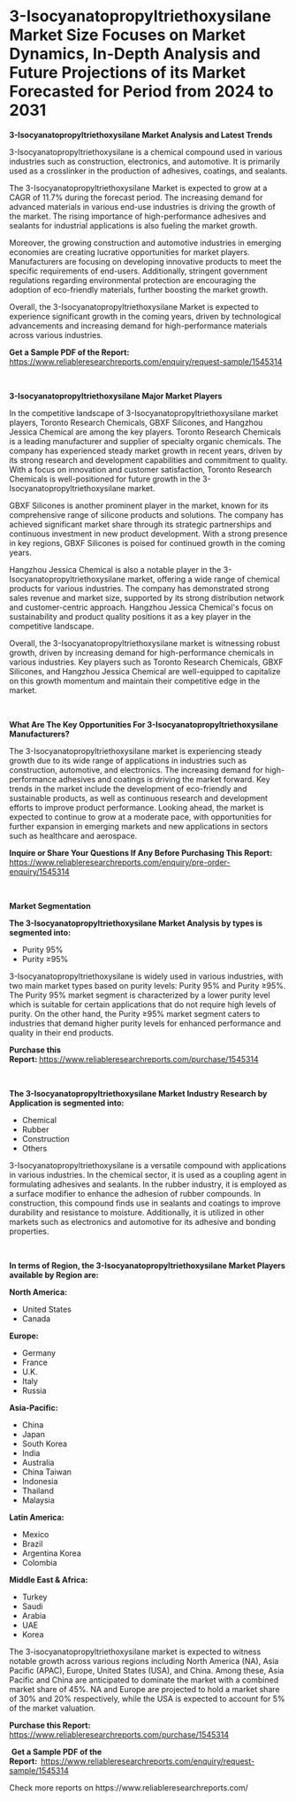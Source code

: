 <p><h1>3-Isocyanatopropyltriethoxysilane Market Size Focuses on Market Dynamics, In-Depth Analysis and Future Projections of its Market Forecasted for Period from 2024 to 2031</h1></p><p><strong>3-Isocyanatopropyltriethoxysilane Market Analysis and Latest Trends</strong></p>
<p><p>3-Isocyanatopropyltriethoxysilane is a chemical compound used in various industries such as construction, electronics, and automotive. It is primarily used as a crosslinker in the production of adhesives, coatings, and sealants.</p><p>The 3-Isocyanatopropyltriethoxysilane Market is expected to grow at a CAGR of 11.7% during the forecast period. The increasing demand for advanced materials in various end-use industries is driving the growth of the market. The rising importance of high-performance adhesives and sealants for industrial applications is also fueling the market growth.</p><p>Moreover, the growing construction and automotive industries in emerging economies are creating lucrative opportunities for market players. Manufacturers are focusing on developing innovative products to meet the specific requirements of end-users. Additionally, stringent government regulations regarding environmental protection are encouraging the adoption of eco-friendly materials, further boosting the market growth.</p><p>Overall, the 3-Isocyanatopropyltriethoxysilane Market is expected to experience significant growth in the coming years, driven by technological advancements and increasing demand for high-performance materials across various industries.</p></p>
<p><strong>Get a Sample PDF of the Report:&nbsp;</strong> <a href="https://www.reliableresearchreports.com/enquiry/request-sample/1545314">https://www.reliableresearchreports.com/enquiry/request-sample/1545314</a></p>
<p>&nbsp;</p>
<p><strong>3-Isocyanatopropyltriethoxysilane Major Market Players</strong></p>
<p><p>In the competitive landscape of 3-Isocyanatopropyltriethoxysilane market players, Toronto Research Chemicals, GBXF Silicones, and Hangzhou Jessica Chemical are among the key players. Toronto Research Chemicals is a leading manufacturer and supplier of specialty organic chemicals. The company has experienced steady market growth in recent years, driven by its strong research and development capabilities and commitment to quality. With a focus on innovation and customer satisfaction, Toronto Research Chemicals is well-positioned for future growth in the 3-Isocyanatopropyltriethoxysilane market.</p><p>GBXF Silicones is another prominent player in the market, known for its comprehensive range of silicone products and solutions. The company has achieved significant market share through its strategic partnerships and continuous investment in new product development. With a strong presence in key regions, GBXF Silicones is poised for continued growth in the coming years.</p><p>Hangzhou Jessica Chemical is also a notable player in the 3-Isocyanatopropyltriethoxysilane market, offering a wide range of chemical products for various industries. The company has demonstrated strong sales revenue and market size, supported by its strong distribution network and customer-centric approach. Hangzhou Jessica Chemical's focus on sustainability and product quality positions it as a key player in the competitive landscape.</p><p>Overall, the 3-Isocyanatopropyltriethoxysilane market is witnessing robust growth, driven by increasing demand for high-performance chemicals in various industries. Key players such as Toronto Research Chemicals, GBXF Silicones, and Hangzhou Jessica Chemical are well-equipped to capitalize on this growth momentum and maintain their competitive edge in the market.</p></p>
<p>&nbsp;</p>
<p><strong>What Are The Key Opportunities For 3-Isocyanatopropyltriethoxysilane Manufacturers?</strong></p>
<p><p>The 3-Isocyanatopropyltriethoxysilane market is experiencing steady growth due to its wide range of applications in industries such as construction, automotive, and electronics. The increasing demand for high-performance adhesives and coatings is driving the market forward. Key trends in the market include the development of eco-friendly and sustainable products, as well as continuous research and development efforts to improve product performance. Looking ahead, the market is expected to continue to grow at a moderate pace, with opportunities for further expansion in emerging markets and new applications in sectors such as healthcare and aerospace.</p></p>
<p><strong>Inquire or Share Your Questions If Any Before Purchasing This Report:</strong> <a href="https://www.reliableresearchreports.com/enquiry/pre-order-enquiry/1545314">https://www.reliableresearchreports.com/enquiry/pre-order-enquiry/1545314</a></p>
<p>&nbsp;</p>
<p><strong>Market Segmentation</strong></p>
<p><strong>The 3-Isocyanatopropyltriethoxysilane Market Analysis by types is segmented into:</strong></p>
<p><ul><li>Purity 95%</li><li>Purity ≥95%</li></ul></p>
<p><p>3-Isocyanatopropyltriethoxysilane is widely used in various industries, with two main market types based on purity levels: Purity 95% and Purity ≥95%. The Purity 95% market segment is characterized by a lower purity level which is suitable for certain applications that do not require high levels of purity. On the other hand, the Purity ≥95% market segment caters to industries that demand higher purity levels for enhanced performance and quality in their end products.</p></p>
<p><strong>Purchase this Report:&nbsp;</strong><a href="https://www.reliableresearchreports.com/purchase/1545314">https://www.reliableresearchreports.com/purchase/1545314</a></p>
<p>&nbsp;</p>
<p><strong>The 3-Isocyanatopropyltriethoxysilane Market Industry Research by Application is segmented into:</strong></p>
<p><ul><li>Chemical</li><li>Rubber</li><li>Construction</li><li>Others</li></ul></p>
<p><p>3-Isocyanatopropyltriethoxysilane is a versatile compound with applications in various industries. In the chemical sector, it is used as a coupling agent in formulating adhesives and sealants. In the rubber industry, it is employed as a surface modifier to enhance the adhesion of rubber compounds. In construction, this compound finds use in sealants and coatings to improve durability and resistance to moisture. Additionally, it is utilized in other markets such as electronics and automotive for its adhesive and bonding properties.</p></p>
<p>&nbsp;</p>
<p><strong>In terms of Region, the 3-Isocyanatopropyltriethoxysilane Market Players available by Region are:</strong></p>
<p>
    <p> <strong> North America: </strong>
        <ul>
            <li>United States</li>
            <li>Canada</li>
        </ul>
        </p> 
    <p> <strong> Europe: </strong>
        <ul>
            <li>Germany</li>
            <li>France</li>
            <li>U.K.</li>
            <li>Italy</li>
            <li>Russia</li>
        </ul>
        </p> 
    <p> <strong> Asia-Pacific: </strong>
        <ul>
            <li>China</li>
            <li>Japan</li>
            <li>South Korea</li>
            <li>India</li>
            <li>Australia</li>
            <li>China Taiwan</li>
            <li>Indonesia</li>
            <li>Thailand</li>
            <li>Malaysia</li>
        </ul>
        </p> 
    <p> <strong> Latin America: </strong>
        <ul>
            <li>Mexico</li>
            <li>Brazil</li>
            <li>Argentina Korea</li>
            <li>Colombia</li>
        </ul>
        </p> 
    <p> <strong> Middle East & Africa: </strong>
        <ul>
            <li>Turkey</li>
            <li>Saudi</li>
            <li>Arabia</li>
            <li>UAE</li>
            <li>Korea</li>
        </ul>
    </p>
    </p>
<p><p>The 3-isocyanatopropyltriethoxysilane market is expected to witness notable growth across various regions including North America (NA), Asia Pacific (APAC), Europe, United States (USA), and China. Among these, Asia Pacific and China are anticipated to dominate the market with a combined market share of 45%. NA and Europe are projected to hold a market share of 30% and 20% respectively, while the USA is expected to account for 5% of the market valuation.</p></p>
<p><strong>Purchase this Report: </strong><a href="https://www.reliableresearchreports.com/purchase/1545314">https://www.reliableresearchreports.com/purchase/1545314</a></p>
<p>&nbsp;<strong>Get a Sample PDF of the Report:&nbsp;&nbsp;</strong><a href="https://www.reliableresearchreports.com/enquiry/request-sample/1545314">https://www.reliableresearchreports.com/enquiry/request-sample/1545314</a></p>
<p><strong></strong></p>
<p>Check more reports on https://www.reliableresearchreports.com/</p>